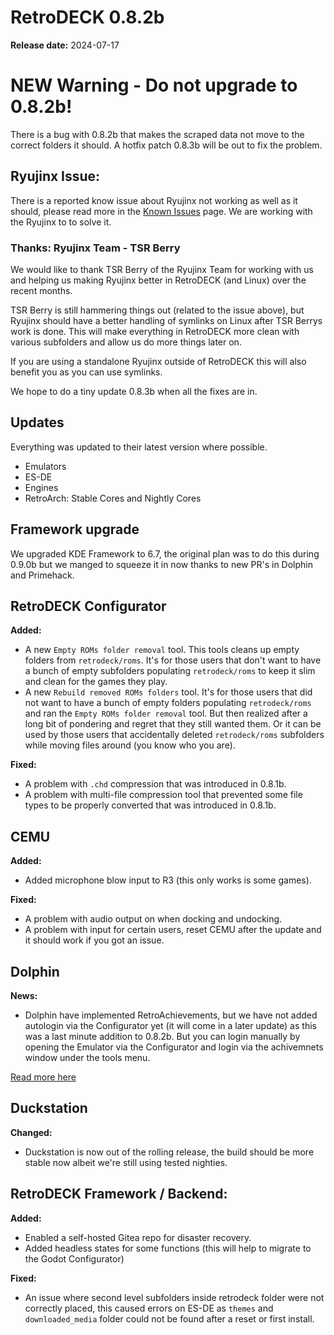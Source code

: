 # RetroDECK 0.8.2b

**Release date:** 2024-07-17

# NEW Warning - Do not upgrade to 0.8.2b!

There is a bug with 0.8.2b that makes the scraped data not move to the correct folders it should. A hotfix patch 0.8.3b will be out to fix the problem.

## Ryujinx Issue:
There is a reported know issue about Ryujinx not working as well as it should, please read more in the [Known Issues](../../wiki_bugs/known-issues.md) page. We are working with the Ryujinx to to solve it.

### Thanks: Ryujinx Team - TSR Berry

We would like to thank TSR Berry of the Ryujinx Team for working with us and helping us making Ryujinx better in RetroDECK (and Linux) over the recent months.

TSR Berry is still hammering things out (related to the issue above), but Ryujinx should have a better handling of symlinks on Linux after TSR Berrys work is done. This will make everything in RetroDECK more clean with various subfolders and allow us do more things later on.

If you are using a standalone Ryujinx outside of RetroDECK this will also benefit you as you can use symlinks.

We hope to do a tiny update 0.8.3b when all the fixes are in.

## Updates

Everything was updated to their latest version where possible.

- Emulators
- ES-DE
- Engines
- RetroArch: Stable Cores and Nightly Cores

## Framework upgrade

We upgraded KDE Framework to 6.7, the original plan was to do this during 0.9.0b but we manged to squeeze it in now thanks to new PR's in Dolphin and Primehack.

## RetroDECK Configurator

**Added:**

- A new `Empty ROMs folder removal` tool. This tools cleans up empty folders from `retrodeck/roms`. It's for those users that don't want to have a bunch of empty subfolders populating `retrodeck/roms` to keep it slim and clean for the games they play.
- A new `Rebuild removed ROMs folders` tool. It's for those users that did not want to have a bunch of empty folders populating `retrodeck/roms` and ran the `Empty ROMs folder removal` tool. But then realized after a long bit of pondering and regret that they still wanted them. Or it can be used by those users that accidentally deleted `retrodeck/roms` subfolders while moving files around (you know who you are).

**Fixed:**

- A problem with `.chd` compression that was introduced in 0.8.1b.
- A problem with multi-file compression tool that prevented some file types to be properly converted that was introduced in 0.8.1b.

## CEMU


**Added:**

- Added microphone blow input to R3 (this only works is some games).

**Fixed:**

- A problem with audio output on when docking and undocking.
- A problem with input for certain users, reset CEMU after the update and it should work if you got an issue.

## Dolphin

**News:**

- Dolphin have implemented RetroAchievements, but we have not added autologin via the Configurator yet (it will come in a later update) as this was a last minute addition to 0.8.2b. But you can login manually by opening the Emulator via the Configurator and login via the achivemnets window under the tools menu.

[Read more here](https://dolphin-emu.org/blog/2024/07/15/unlocked-retroachievements-come-dolphin/)


## Duckstation

**Changed:**

- Duckstation is now out of the rolling release, the build should be more stable now albeit we're still using tested nighties.



##  RetroDECK Framework / Backend:

**Added:**

- Enabled a self-hosted Gitea repo for disaster recovery.
- Added headless states for some functions (this will help to migrate to the Godot Configurator)

**Fixed:**

- An issue where second level subfolders inside retrodeck folder were not correctly placed, this caused errors on ES-DE as `themes` and `downloaded_media` folder could not be found after a reset or first install.
